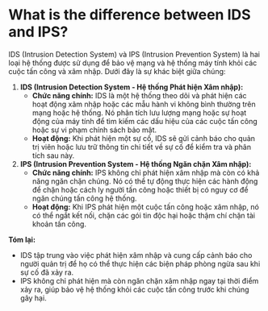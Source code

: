 # What is the difference between IDS and IPS?

IDS (Intrusion Detection System) và IPS (Intrusion Prevention System) là hai loại hệ thống được sử dụng để bảo vệ mạng và hệ thống máy tính khỏi các cuộc tấn công và xâm nhập. Dưới đây là sự khác biệt giữa chúng:

1. **IDS (Intrusion Detection System - Hệ thống Phát hiện Xâm nhập):**
    - **Chức năng chính:** IDS là một hệ thống theo dõi và phát hiện các hoạt động xâm nhập hoặc các mẫu hành vi không bình thường trên mạng hoặc hệ thống. Nó phân tích lưu lượng mạng hoặc sự hoạt động của máy tính để tìm kiếm các dấu hiệu của các cuộc tấn công hoặc sự vi phạm chính sách bảo mật.
    - **Hoạt động:** Khi phát hiện một sự cố, IDS sẽ gửi cảnh báo cho quản trị viên hoặc lưu trữ thông tin chi tiết về sự cố để kiểm tra và phân tích sau này.
2. **IPS (Intrusion Prevention System - Hệ thống Ngăn chặn Xâm nhập):**
    - **Chức năng chính:** IPS không chỉ phát hiện xâm nhập mà còn có khả năng ngăn chặn chúng. Nó có thể tự động thực hiện các hành động để chặn hoặc cách ly người tấn công hoặc thiết bị có nguy cơ để ngăn chúng tấn công hệ thống.
    - **Hoạt động:** Khi IPS phát hiện một cuộc tấn công hoặc xâm nhập, nó có thể ngắt kết nối, chặn các gói tin độc hại hoặc thậm chí chặn tài khoản tấn công.

**Tóm lại:**

- IDS tập trung vào việc phát hiện xâm nhập và cung cấp cảnh báo cho người quản trị để họ có thể thực hiện các biện pháp phòng ngừa sau khi sự cố đã xảy ra.
- IPS không chỉ phát hiện mà còn ngăn chặn xâm nhập ngay tại thời điểm xảy ra, giúp bảo vệ hệ thống khỏi các cuộc tấn công trước khi chúng gây hại.